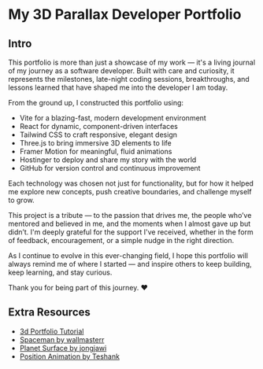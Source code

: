 # My 3D Parallax Developer Portfolio 

<!-- ![3D Parallax Developer Portfolio Thumbnail](https://i.ibb.co/86NQD5c/thumbnail-3d-portfolio-smaller.jpg) -->

## Intro
This portfolio is more than just a showcase of my work — it's a living journal of my journey as a software developer. Built with care and curiosity, it represents the milestones, late-night coding sessions, breakthroughs, and lessons learned that have shaped me into the developer I am today.

From the ground up, I constructed this portfolio using:

 - Vite for a blazing-fast, modern development environment
 - React for dynamic, component-driven interfaces
 - Tailwind CSS to craft responsive, elegant design
 - Three.js to bring immersive 3D elements to life
 - Framer Motion for meaningful, fluid animations
 - Hostinger to deploy and share my story with the world
 - GitHub for version control and continuous improvement

Each technology was chosen not just for functionality, but for how it helped me explore new concepts, push creative boundaries, and challenge myself to grow.

This project is a tribute — to the passion that drives me, the people who’ve mentored and believed in me, and the moments when I almost gave up but didn’t. I'm deeply grateful for the support I've received, whether in the form of feedback, encouragement, or a simple nudge in the right direction.

As I continue to evolve in this ever-changing field, I hope this portfolio will always remind me of where I started — and inspire others to keep building, keep learning, and stay curious.

Thank you for being part of this journey. ♥️


## Extra Resources
- [3d Portfolio Tutorial](https://www.youtube.com/watch?v=f_ZxgQQ74Lc)
- [Spaceman by wallmasterr](https://sketchfab.com/3d-models/tenhun-falling-spaceman-fanart-9fd80b6a259f41fd99e6f56eee686dc5)
- [Planet Surface by jongjawi](https://stock.adobe.com/images/landscape-surface-of-planet-sky-space-science-fiction-fantasy-illustration/330880441?asset_id=330880441)
- [Position Animation by Teshank](https://github.com/teshank2137/portfolio)

